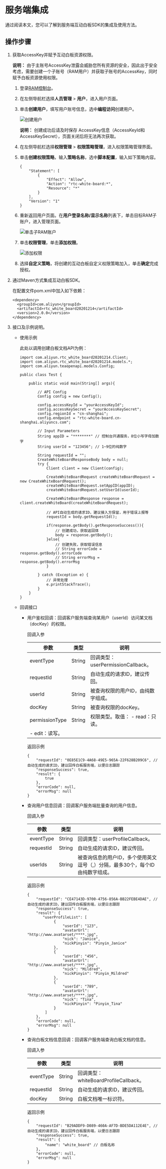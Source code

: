 # 服务端集成

通过阅读本文，您可以了解到服务端互动白板SDK的集成及使用方法。

## 操作步骤

1.  获取AccessKey并赋予互动白板资源权限。

    **说明：** 由于主账号AccessKey泄露会威胁您所有资源的安全，因此出于安全考虑，需要创建一个子账号（RAM用户）并获取子账号的AccessKey，同时赋予白板资源使用权限。

    1.  登录[RAM控制台](https://ram.console.aliyun.com/?spm=a2c4g.11186623.2.12.3f164c07784ZtN)。

    2.  在左侧导航栏选择**人员管理** \> **用户**，进入用户页面。

    3.  单击**创建用户**，填写用户账号信息，选中**编程访问**创建用户。

        ![创建用户](https://static-aliyun-doc.oss-accelerate.aliyuncs.com/assets/img/zh-CN/2758773061/p176348.png)

        **说明：** 创建成功后请及时保存 AccessKey信息（AccessKeyId和AccessKeySecret），页面关闭后将无法再次获取。

    4.  在左侧导航栏选择**权限管理** \> **权限策略管理**，进入权限策略管理界面。

    5.  单击**创建权限策略**，输入**策略名称**，选中**脚本配置**，输入如下策略内容。

        ```
        {
            "Statement": [
                {
                    "Effect": "Allow",
                    "Action": "rtc-white-board:*",
                    "Resource": "*"
                }
            ],
            "Version": "1"
        }
        ```

    6.  重新返回用户页面。在**用户登录名称/显示名称**列表下，单击目标RAM子账户，进入管理页面。

        ![单击子RAM账户](https://static-aliyun-doc.oss-accelerate.aliyuncs.com/assets/img/zh-CN/2758773061/p176350.png)

    7.  单击**权限管理**，单击**添加权限**。

        ![添加权限](https://static-aliyun-doc.oss-accelerate.aliyuncs.com/assets/img/zh-CN/2758773061/p176351.png)

    8.  选择**自定义策略**，将创建的互动白板自定义权限策略加入，单击**确定**完成授权。

2.  通过Maven方式集成互动白板SDK。

    在配置文件pom.xml中加入如下依赖：

    ```
    <dependency>
      <groupId>com.aliyun</groupId>
      <artifactId>rtc_white_board20201214</artifactId>
      <version>2.0.0</version>
    </dependency>
    ```

3.  接口及示例说明。

    -   使用示例

        此处以调用创建白板文档API为例：

        ```
        import com.aliyun.rtc_white_board20201214.Client;
        import com.aliyun.rtc_white_board20201214.models.*;
        import com.aliyun.teaopenapi.models.Config;
        
        public class Test {
        
            public static void main(String[] args){
        
                // API Config
                Config config = new Config();
        
                config.accessKeyId = "yourAccessKeyId";
                config.accessKeySecret = "yourAccessKeySecret";
                config.regionId = "cn-shanghai";
                config.endpoint = "rtc-white-board.cn-shanghai.aliyuncs.com";
        
                // Input Parameters
                String appID = "********" // 控制台开通服务，8位小写字母加数字
                String userId = "123456"; // 1~9位的纯数字
        
                String requestId = "";
                CreateWhiteBoardResponseBody body = null;
                try {
                    Client client = new Client(config);
        
                    CreateWhiteBoardRequest createWhiteBoardRequest = new CreateWhiteBoardRequest();
                    createWhiteBoardRequest.setAppID(appID);
                    createWhiteBoardRequest.setUserId(userId);
        
                    CreateWhiteBoardResponse response = client.createWhiteBoard(createWhiteBoardRequest);
        
                    // API自动生成的请求ID，建议接入方保留，用于错误上报等
                    requestId = body.getRequestId();
        
                    if(response.getBody().getResponseSuccess()){
                        // 创建成功，获取返回体
                        body = response.getBody();
                    }else{
                        // 创建失败，获取错误信息
                        // String errorCode = response.getBody().errorCode
                        // String errorMsg = response.getBody().errorMsg
                    }
        
                } catch (Exception e) {
                    // 异常处理
                    e.printStackTrace();
                }
            }
        }
        ```

    -   回调接口
        -   用户鉴权回调：回调客户服务端查询某用户（userId）访问某文档（docKey）的权限。

            回调入参

            |参数|类型|说明|
            |--|--|--|
            |eventType|String|回调类型：userPermissionCallback。|
            |requestId|String|自动生成的请求ID，建议传回。|
            |userId|String|被查询权限的用户ID，由纯数字组成。|
            |docKey|String|被查询权限的docKey。|
            |permissionType|String|权限类型。取值：            -   read：只读。
            -   edit：读写。 |

            返回示例

            ```
            {
                "requestId": "0E85E1C9-4A68-49E5-965A-22F628B209C6", // 自动生成的请求ID，建议回传白板服务端，以便日志跟踪
                "responseSuccess": true,
                "result": {
                    true
                },
                "errorCode": null,
                "errorMsg": null
            }
            ```

        -   查询用户信息回调：回调客户服务端批量查询的用户信息。

            回调入参

            |参数|类型|说明|
            |--|--|--|
            |eventType|String|回调类型：userProfileCallback。|
            |requestId|String|自动生成的请求ID，建议传回。|
            |userIds|String|被查询信息的用户ID，多个使用英文逗号（,）分隔，最多30个，每个ID由纯数字组成。|

            返回示例

            ```
            {
                "requestId": "CE47143D-9700-4756-856A-BB22FEBE4DAE", // 自动生成的请求ID，建议回传白板服务端，以便日志跟踪
                "responseSuccess": true,
                "result": {
                   "userProfileList": [
                        {
                            "userId": "123",
                            "avatarUrl": "http://www.avatarset/****.jpg",
                            "nick": "Janice",
                            "nickPinyin": "Pinyin_Janice"
                        },
                        {
                            "userId": "456",
                            "avatarUrl": "http://www.avatarset/****.jpg",
                            "nick": "Mildred",
                            "nickPinyin": "Pinyin_Mildred"
                        },
                        {
                            "userId": "789",
                            "avatarUrl": "http://www.avatarset/****.jpg",
                            "nick": "Tina",
                            "nickPinyin": "Pinyin_Tina"
                        }
                    ]
                },
                "errorCode": null,
                "errorMsg": null
            }
            ```

        -   查询白板文档信息回调：回调客户服务端查询白板文档的信息。

            回调入参

            |参数|类型|说明|
            |--|--|--|
            |eventType|String|回调类型：whiteBoardProfileCallback。|
            |requestId|String|自动生成的请求ID，建议传回。|
            |docKey|String|白板文档唯一标识符。|

            返回示例

            ```
            {
                "requestId": "B29ADDF9-D089-460A-AF7D-BDE5DA112E4E", // 自动生成的请求ID，建议回传白板服务端，以便日志跟踪
                "responseSuccess": true,
                "result": {
                    "name": "white_board" // 白板名称
                },
                "errorCode": null,
                "errorMsg": null
            }
            ```


